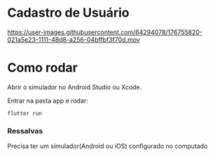 # Cadastro de Usuário


https://user-images.githubusercontent.com/64294078/176755820-021a5e23-1111-48d8-a256-04bffbf3f70d.mov

# Como rodar
Abrir o simulador no Android Studio ou Xcode.

Entrar na pasta app e rodar:
````flutter
flutter run
````

### Ressalvas
Precisa ter um simulador(Android ou iOS) configurado no computado
